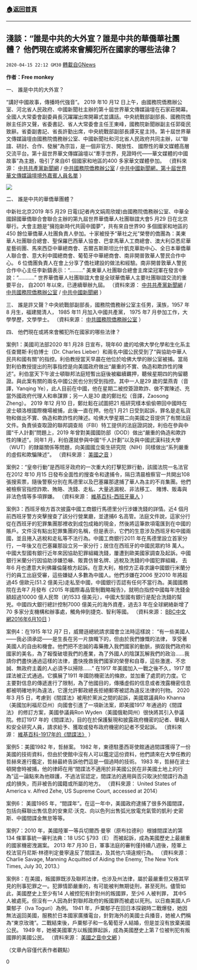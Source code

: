###  [:house:返回首頁](https://github.com/ourhimalayas/txt)
---

## 淺談：“誰是中共的大外宣？誰是中共的華僑華社團體？ 他們現在或將來會觸犯所在國家的哪些法律？
`2020-04-15 22:12 GM30` [轉載自GNews](https://gnews.org/zh-hant/174097/)

**作者：Free monkey**

一、 誰是中共的大外宣？

“講好中國故事，傳播時代強音”。 2019 年10 月12 日上午，由國務院僑務辦公室、河北省人民政府、中國新聞社主辦的第十屆世界華文傳媒論壇在石家莊開幕。全國人大常委會副委員長沉躍躍出席開幕式並講話。中央統戰部副部長、國務院僑辦主任許又聲，省委書記、省人大常委會主任王東峰，國務院新聞辦副主任郭衛民致辭。省委副書記、省長許勤出席，中央統戰部副部長譚天星主持。第十屆世界華文傳媒論壇由國務院僑務辦公室、中國新聞社和河北省人民政府共同主辦，以“聯誼、研討、合作、發展”為宗旨，是一個非官方、開放性、 國際性的華文媒體高層交流平台。第十屆世界華文傳媒論壇以“牽手世界，見證時代——華文媒體的中國故事”為主題，吸引了來自61 個國家和地區的400 多家華文媒體參加。 （資料來源： [中共共產黨新聞網](http://cpc.people.com.cn/n1/2019/1013/c117005-31397165.html) / [中共國務院僑務辦公室](http://www.gqb.gov.cn/news/2019/1011/47035.shtml) / [中共中國新聞網，第十屆世界華文傳媒論壇境外嘉賓人員名單](http://www.chinanews.com/hr/2019/10-10/8975035.shtml) ）

![](https://s3.amazonaws.com/gnews-media-offload/wp-content/uploads/2020/04/15221027/image0-117.jpg)

二、 誰是中共的華僑華團體？

中新社北京2019 年5 月29 日電(記者冉文娟周欣嬡)由國務院僑務辦公室、中華全國歸國華僑聯合會聯合主辦的第九屆世界華僑華人社團聯誼大會5 月29 日在北京舉行。大會主題是“擁抱新時代共圓中國夢”，共有來自世界90 多個國家和地區的450 餘位華僑華人社團負責人參加。十家被授予“華社之光”榮譽的僑團為：美東華人社團聯合總會、聖保羅巴西華人協會、巴拿馬華人工商總會、澳大利亞悉尼華星藝術團、馬來西亞中華總商會、吉爾吉斯斯坦比什凱克華助中心、全日本華僑華人聯合會、意大利中國總商會、葡萄牙中華總商會、南非開普敦華人警民合作中心。 6 位僑團負責人在會上分享了僑社建設的做法和經驗。南非開普敦華人警民合作中心主任李新鑄表示：“………” 美東華人社團聯合總會主席梁冠軍在發言中說：“………..” 世界華僑華人社團聯誼大會是全球華僑華人主要社團聯誼交流的重要平台， 自2001 年以來，已連續舉辦九屆。 （資料來源： [中共共產黨新聞網](http://cpc.people.com.cn/n1/2019/0529/c64094-31107826.html) / [中共國務院僑務辦公室](http://www.gqb.gov.cn/news/2019/0529/46207.shtml) / [中共中國新聞網](http://www.chinanews.com/hr/2019/05-29/8850360.shtml) ）

三、 誰是許又聲？中央統戰部副部長，國務院僑務辦公室主任男，漢族，1957 年8 月生，福建閩清人， 1985 年11 月加入中國共產黨， 1975 年7 月參加工作，大學學歷，文學學士。 （資料來源： [中共國務院僑務辦公室](http://www.gqb.gov.cn/40/2019-05-28/2.html) ）

四、 他們現在或將來會觸犯所在國家的哪些法律？

案例1：美國司法部2020 年1 月28 日宣布，現年60 歲的哈佛大學化學和生化系主任查爾斯·利伯博士（Dr. Charles Lieber）和兩名中國公民受到了“與協助中華人民共和國有關”的指控。利伯教授當天早晨在他位於哈佛大學的辦公室被捕。當局對利伯教授提出的刑事指控是向美國政府做出“嚴重的不實、偽造和欺詐性的陳述”。利伯當天下午波士頓聯邦法庭短暫出庭後被繼續羈押，聽候星期四的拘留聽證。與此案有關的兩名中國公民也分別受到指控。其中一人是29 歲的葉燕青（音譯，Yanqing Ye），此人目前在中國，他在星期二被控簽證欺詐、做不實陳述、充當外國政府代理人和串謀罪；另一人是30 歲的鄭灶松（音譯，Zaosong Zheng）。 2019 年12 月10 日，鄭灶鬆在試圖把21 瓶研究樣本偷偷帶回中國時在波士頓洛根國際機場被捕，此後一直在押。他在1 月21 日受到起訴，罪名是走私貨物和做出不實、偽造和欺詐性的陳述。哈佛大學星期二向美國之音提供了有關法庭文件。負責偵查取證的聯邦調查局（FBI）特工提供的法庭證詞說，利伯在參與中國“千人計劃”問題上，2019 年曾對美國國防部（DOD）做出“嚴重的偽造和欺詐性的陳述”。同年1 月，利伯還就參與中國“千人計劃”以及與中國武漢科技大學（WUT）的隸屬關係等問題，向美國國立衛生研究院（NIH）同樣做出“系列嚴重的虛假和欺騙陳述”。 （資料來源： [美國之音](https://www.voachinese.com/a/Harvard-china-conseal-01282020/5264250.html) ）

案例2：“皇帝行動”是西班牙政府的一次重大的打擊犯罪行動，該國法院一名法官在2012 年10 月15 日發布全面性的搜查令和逮捕令，隔日清晨檢察官一共開出108 張搜索票，隨後警察分別在馬德里以及巴塞羅那逮捕了華人為主的不肖集團。他們被檢察官指控詐欺、賄賂、洗錢、走私、大量逃漏稅、非法移工、 賭博、販毒與非法色情等多項罪嫌。 （資料來源： [維基百科-西班牙華人](https://zh.wikipedia.org/zh-cn) ）

案例3：西班牙檢方首次披露中國工商銀行馬德里分行涉嫌洗錢的詳情。近4 個月前西班牙警方突擊搜查了該分行營業廳，並逮捕6 名高管。法庭文件說，這家分行從在西班牙的犯罪集團那裡收到成包成箱的現金，然後將這筆款項電匯到在中國的賬戶。文件沒有點出犯罪集團的名稱，但是表示，它們的生意涉及西班牙和中國兩國，並且捲入逃稅和走私等不法行為。中國工商銀行2011 年在馬德里設立首家分行，一年後又在巴塞羅那設立另一家分行；居住在西班牙的中國民眾約18 萬人。中國大型國有銀行近年來因協助犯罪組織洗錢，屢遭到歐美國家調查及起訴。中國銀行米蘭分行因協助涉嫌恐嚇、販賣仿冒名牌、逃稅及洗錢的中國犯罪組織， 去年6 月也遭意大利佛羅倫薩檢方起訴。在意大利，檢控方正尋求讓中國銀行米蘭分行的員工出庭受審，這些嫌疑人多數為中國人。他們涉嫌在2006 至2010 年將超過45 億歐元(51.2 億美元)走私至中國，中國銀行否認有任何不當行為。美國國務院在去年7 月發布《2015 年國際毒品管制戰略報告》，就明白指控中國每年洗錢金額超過10000 億人民幣（約1533 億美元），中國大型國有銀行是配合洗錢的幫兇。中國四大銀行總計控制7000 億美元的海外資產，過去3 年在全球網絡新增了70 多家分支機構和辦事處，觸角伸到捷克、智利等國。 （資料來源： [BBC中文網2016年6月10日](https://www.bbc.com/zhongwen/simp/world/2016/06/160610_spain_china_bank_court) ）

案例4：在1915 年12 月7 日，威爾遜總統請求國會立法時這樣說： “有一些美國人——我必須承認——是生長在另一片旗幟下的，但由於我們慷慨的法律， 享受著美國人的自由和機會。他們把不忠誠的毒藥撒入我們國家的動脈，損毀我們政府和國家的美名，為了報復破壞我們的產業，為了外國人的陰謀瓦解我們的政治……我請你們盡快通過這樣的法律，盡快挽救我們國家的榮譽和自尊，這些激進、不忠誠、無政府主義的人必須予以掃除……” 在1917 年美國加入一戰之後不久，1917 間諜法被正式通過。它擴展了1911 年國防機密法的條款，並加重了處罰的力度。它主要對信息的傳遞進行了限制，為了他國目的，傳播虛假的信息或者洩露機密信息都被明確地判為違法，它還允許郵政總長拒絕郵寄被認為違反法律的刊物。 2020 年3 月5 日，考慮到《間諜法》被用於黨派之間的起訴，美國眾議員Ro Khanna （美國加利福尼亞州）向國會引進了一項新法案，即美國1917 年通過的《間諜法》 的修訂方案，美國參議員Ron Wyden（美國俄勒岡州）很快將其引入參議院。修訂1917 年的《間諜法》，目的在於保護髮現和披露政府機密的記者、舉報人和安全研究人員，請求給予、獲取或發布政府機密的記者不受起訴。 （資料來源： [維基百科-1917年的《間諜法》](https://zh.wikipedia.org/wiki) ）

案例5：美國1982 年，哲赫案。 1982 年，東德駐墨西哥使館通過間諜獲得了一份美國的技術資料，但由於使館中沒有人可以鑑定這份資料，他們請來在大學任教的哲赫來進行鑑定，哲赫最終告訴他們這是一個過時的技術。 1983 年，哲赫在波士頓開會時被捕，他的律師在用“間諜法不適用於非美國公民在非美國土地上的行為”這一論點來為他辯護，不過法官認定，間諜法的適用與否只取決於間諜行為造成的損失，而非被告的國籍或所屬的地方。 （資料來源： United States of America v. Alfred Zehe, US Supreme Court, accessed at 2014）

案例6： 美國1985 年，“間諜年”。在這一年中，美國政府逮捕了很多外國間諜，包括向蘇聯出售信息的安東尼·沃克、向以色列出售弧光放電充氣管的凱利·史密斯、中國間諜金無怠等等。

案例7：2010 年，美國陸軍一等兵切爾西·曼寧（原布拉德利）根據間諜法的第134 條軍事統一審判法典：18 USC §793（E） 而被起訴，成為美國歷史上最嚴重的國家機密洩漏案。 2013 年7 月30 日，軍事法庭的審判僅持續八週後，陸軍上校法官丹尼斯·林德判定曼寧違反了間諜法，及其他六項違規行為。 （資料來源：Charlie Savage, Manning Acquitted of Aiding the Enemy, The New York Times, July 30, 2013.）

案例8：在美國，叛國罪既涉及聯邦法律，也涉及州法律，屬於最嚴重但又極其罕見的刑事犯罪之一。犯罪情節嚴重的，有可能被判無期徒刑，甚至死刑。儘管如此，美國歷史上至少有14 人被控犯有針對州的叛國罪，至少6 人被判罪， 其中5 人被處死。但沒有一人因為針對聯邦政府的叛國罪而被處以死刑。以日裔美國人戶粟郁子（Iva Toguri）為例。 1941 年，戶粟郁子在回日本探親時二戰爆發，她因無法返回美國，服務於日本國家廣播電台，針對海外的美國士兵播音，她被人們稱為“東京玫瑰”。二戰結束後，戶粟郁子和一名葡萄牙人結婚，但是並沒有放棄美國公民。 1949 年，她被美國軍方以叛國罪起訴，成為美國歷史上第７位被判犯有叛國罪的美國公民。 （資料來源： [美國之音中文網](https://www.voachinese.com/a/what-constitutes-treason-under-the-law-20180309/4286720.ht%20ml) ）

（文章內容僅代表作者觀點）

0
